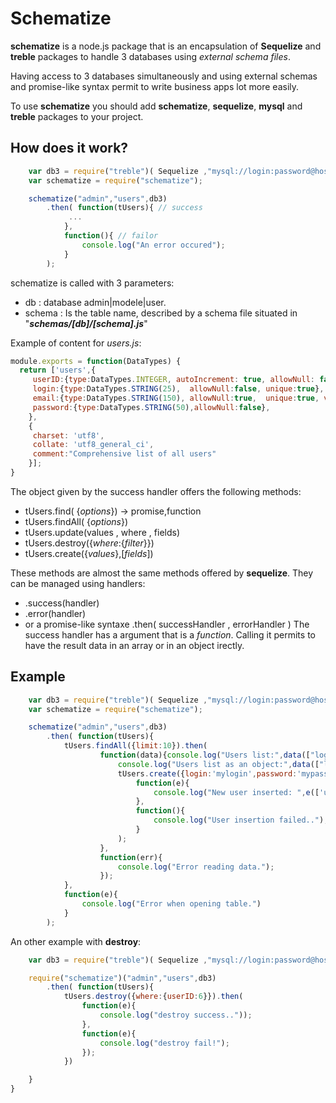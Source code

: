 # Schematize #

**schematize** is a node.js package that is an encapsulation of **Sequelize** and **treble** packages to handle 3 databases using *external schema files*. 

Having access to 3 databases simultaneously and using external schemas and promise-like syntax permit to write business apps lot more easily.

To use **schematize** you should add **schematize**, **sequelize**, **mysql** and **treble** packages to your project.

## How does it work? ##
```javascript
    var db3 = require("treble")( Sequelize ,"mysql://login:password@host:port/webase");
    var schematize = require("schematize");

    schematize("admin","users",db3)
        .then( function(tUsers){ // success
             ...
            },
            function(){ // failor
                console.log("An error occured");
            }
        );
```

schematize is called with 3 parameters:
* db : database admin|modele|user.
* schema : Is the table name, described by a schema file situated in "***schemas/[db]/[schema].js***"

Example of content for _users.js_:
```javascript
module.exports = function(DataTypes) {
  return ['users',{
     userID:{type:DataTypes.INTEGER, autoIncrement: true, allowNull: false, primaryKey:true},
     login:{type:DataTypes.STRING(25),  allowNull:false, unique:true},
     email:{type:DataTypes.STRING(150), allowNull:true,  unique:true, validate:{isEmail:true}},
     password:{type:DataTypes.STRING(50),allowNull:false},
    },
    {
     charset: 'utf8',
     collate: 'utf8_general_ci',
     comment:"Comprehensive list of all users"
    }];
}
```

The object given by the success handler offers the following methods:
 * tUsers.find( {*options*}) -> promise,function
 * tUsers.findAll( {*options*})
 * tUsers.update(values , where , fields)
 * tUsers.destroy({*where*:{*filter*}})
 * tUsers.create({*values*},[*fields*])

These methods are almost the same methods offered by **sequelize**. They can be managed using handlers:
 * .success(handler)
 * .error(handler)
 * or a promise-like syntaxe .then( successHandler , errorHandler )
The success handler has a argument that is a _function_. Calling it permits to have the result data in an array or in an object irectly.

## Example ##
```javascript
    var db3 = require("treble")( Sequelize ,"mysql://login:password@host:port/webase");
    var schematize = require("schematize");

    schematize("admin","users",db3)
        .then( function(tUsers){
            tUsers.findAll({limit:10}).then(
                    function(data){console.log("Users list:",data(["login","email"]));
                        console.log("Users list as an object:",data(["login","email"],"login"));
                        tUsers.create({login:'mylogin',password:'mypassword',email:'me@domain.com'},['login','password','email']).then(
                            function(e){ 
                                console.log("New user inserted: ",e(['userID','login','password','email']));
                            },
                            function(){
                                console.log("User insertion failed..");
                            }
                        );
                    },
                    function(err){
                        console.log("Error reading data.");
                    });
            },
            function(e){
                console.log("Error when opening table.")
            }
        );

```
An other example with **destroy**:
```javascript
    var db3 = require("treble")( Sequelize ,"mysql://login:password@host:port/webase");

    require("schematize")("admin","users",db3)
        .then( function(tUsers){
            tUsers.destroy({where:{userID:6}}).then(
                function(e){
                    console.log("destroy success.."));
                },
                function(e){
                    console.log("destroy fail!");
                });
            })

    }
}

```
